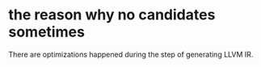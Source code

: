 # the reason why no candidates sometimes

There are optimizations happened during the step of generating LLVM IR.
